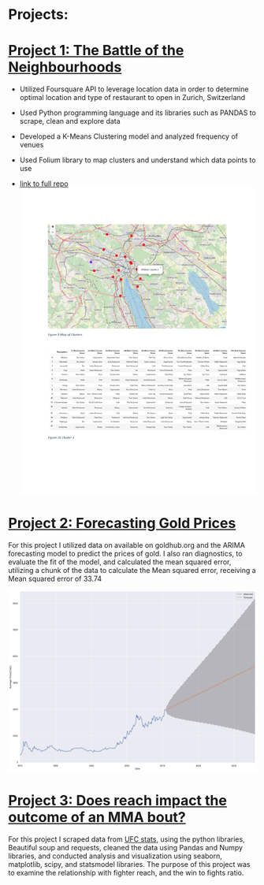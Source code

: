 # Projects:
# [Project 1: The Battle of the Neighbourhoods](https://github.com/AB-3/Coursera_Capstone/blob/master/The_battle_of_the_Neighbourhoods.ipynb)
+ Utilized Foursquare API to leverage location data in order to determine optimal location and type of restaurant to open in Zurich, Switzerland

+ Used Python programming language and its libraries such as PANDAS to scrape, clean and explore data

+ Developed a K-Means Clustering model and analyzed frequency of venues

+ Used Folium library to map clusters and understand which data points to use

+ [link to full repo](https://github.com/AB-3/Coursera_Capstone)
![](/images/clusters.png)

# [Project 2: Forecasting Gold Prices](https://github.com/AB-3/Gold-Forecast)
For this project I utilized data on available on goldhub.org and the ARIMA forecasting model to predict the prices of gold.
I also ran diagnostics, to evaluate the fit of the model, and calculated the mean squared error, utilizing a chunk of the data to calculate the Mean squared error, receiving a Mean squared error of 33.74

![](/images/gold_forecast.png)

# [Project 3: Does reach impact the outcome of an MMA bout?](https://github.com/AB-3/MMA-Data-Analysis/blob/main/fighter_reach.ipynb)
For this project I scraped data  from [UFC stats](http://ufcstats.com/statistics/fighters), using the python libraries, Beautiful soup and requests, cleaned the data using Pandas and Numpy libraries, and conducted analysis and visualization using  seaborn, matplotlib, scipy, and statsmodel libraries. The purpose of this project was to examine the relationship with fighter reach, and the win to fights ratio.

